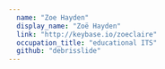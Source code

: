 ```yaml
---
  name: "Zoe Hayden"
  display_name: "Zoë Hayden"
  link: "http://keybase.io/zoeclaire"
  occupation_title: "educational ITS"
  github: "debrisslide"
---
```

